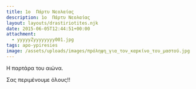 ```yaml
---
title: 1ο  Πάρτυ Νεολαίας
description: 1ο  Πάρτυ Νεολαίας
layout: layouts/drastiriotites.njk
date: 2015-06-05T12:44:51+00:00
attachment:
  - yyyyyZyyyyyyyy001.jpg
tags: apo-ypiresies
image: /assets/uploads/images/πpόληψη_για_τον_καpκίνο_του_μαστού.jpg
---
```

Η παρτάρα του αιώνα.

<!-- excerpt -->

Σας περιμένουμε όλους!!